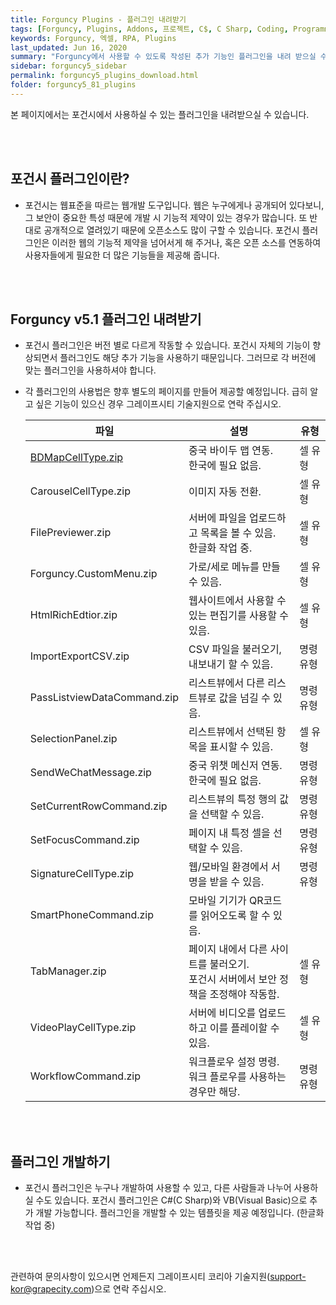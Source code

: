 ```yaml
---
title: Forguncy Plugins - 플러그인 내려받기
tags: [Forguncy, Plugins, Addons, 프로젝트, C$, C Sharp, Coding, Programming]
keywords: Forguncy, 엑셀, RPA, Plugins
last_updated: Jun 16, 2020
summary: "Forguncy에서 사용할 수 있도록 작성된 추가 기능인 플러그인을 내려 받으실 수 있습니다."
sidebar: forguncy5_sidebar
permalink: forguncy5_plugins_download.html
folder: forguncy5_81_plugins
---
```


본 페이지에서는 포건시에서 사용하실 수 있는 플러그인을 내려받으실 수 있습니다.

<br /><br />


<h2>포건시 플러그인이란?</h2>

* 포건시는 웹표준을 따르는 웹개발 도구입니다. 웹은 누구에게나 공개되어 있다보니, 그 보안이 중요한 특성 때문에 개발 시 기능적 제약이 있는 경우가 많습니다. 또 반대로 공개적으로 열려있기 때문에 오픈소스도 많이 구할 수 있습니다. 포건시 플러그인은 이러한 웹의 기능적 제약을 넘어서게 해 주거나, 혹은 오픈 소스를 연동하여 사용자들에게 필요한 더 많은 기능들을 제공해 줍니다.

<br /><br />


<h2>Forguncy v5.1 플러그인 내려받기</h2>

* 포건시 플러그인은 버전 별로 다르게 작동할 수 있습니다. 포건시 자체의 기능이 향상되면서 플러그인도 해당 추가 기능을 사용하기 때문입니다. 그러므로 각 버전에 맞는 플러그인을 사용하셔야 합니다.
* 각 플러그인의 사용법은 향후 별도의 페이지를 만들어 제공할 예정입니다. 급히 알고 싶은 기능이 있으신 경우 그레이프시티 기술지원으로 연락 주십시오.

    | 파일 | 설명 | 유형 |
    | --- | --- | --- |
    | [BDMapCellType.zip]({{site.url}}/attached_files/Plugin_20191115/BDMapCellType.zip) | 중국 바이두 맵 연동. <br />한국에 필요 없음. | 셀 유형 | 
    | CarouselCellType.zip | 이미지 자동 전환. | 셀 유형 |
    | FilePreviewer.zip | 서버에 파일을 업로드하고 목록을 볼 수 있음. <br />한글화 작업 중. | 셀 유형 |
    | Forguncy.CustomMenu.zip | 가로/세로 메뉴를 만들 수 있음. | 셀 유형 |
    | HtmlRichEdtior.zip | 웹사이트에서 사용할 수 있는 편집기를 사용할 수 있음. | 셀 유형 |
    | ImportExportCSV.zip | CSV 파일을 불러오기, 내보내기 할 수 있음. | 명령 유형 |
    | PassListviewDataCommand.zip | 리스트뷰에서 다른 리스트뷰로 값을 넘길 수 있음. | 명령 유형 |
    | SelectionPanel.zip | 리스트뷰에서 선택된 항목을 표시할 수 있음. | 셀 유형 |
    | SendWeChatMessage.zip | 중국 위챗 메신저 연동. <br />한국에 필요 없음. | 명령 유형 | 
    | SetCurrentRowCommand.zip | 리스트뷰의 특정 행의 값을 선택할 수 있음. | 명령 유형 |
    | SetFocusCommand.zip | 페이지 내 특정 셀을 선택할 수 있음. | 명령 유형 |
    | SignatureCellType.zip | 웹/모바일 환경에서 서명을 받을 수 있음. | 명령 유형 |
    | SmartPhoneCommand.zip | 모바일 기기가 QR코드를 읽어오도록 할 수 있음. |
    | TabManager.zip | 페이지 내에서 다른 사이트를 불러오기. <br />포건시 서버에서 보안 정책을 조정해야 작동함. | 셀 유형 |
    | VideoPlayCellType.zip | 서버에 비디오를 업로드하고 이를 플레이할 수 있음. | 셀 유형 |
    | WorkflowCommand.zip | 워크플로우 설정 명령. <br />워크 플로우를 사용하는 경우만 해당. | 명령 유형 |

<br /><br />


<h2>플러그인 개발하기</h2>

* 포건시 플러그인은 누구나 개발하여 사용할 수 있고, 다른 사람들과 나누어 사용하실 수도 있습니다. 포건시 플러그인은 C#(C Sharp)와 VB(Visual Basic)으로 추가 개발 가능합니다. 플러그인을 개발할 수 있는 템플릿을 제공 예정입니다. (한글화 작업 중)


<br /><br />

관련하여 문의사항이 있으시면 언제든지 그레이프시티 코리아 기술지원(support-kor@grapecity.com)으로 연락 주십시오.

<br /><br />